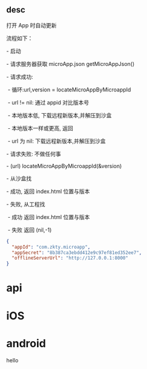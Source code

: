 

##  desc

打开 App 时自动更新



流程如下：

 \- 启动

  \- 请求服务器获取 microApp.json getMicroAppJson()

   \- 请求成功:

​    \- 循环:url,version = locateMicroAppByMicroappId

​     \- url != nil: 通过 appid 对比版本号

​      \- 本地版本低, 下载远程新版本,并解压到沙盒

​      \- 本地版本一样或更高, 返回

​     \- url 为 nil: 下载远程新版本,并解压到沙盒

   \- 请求失败: 不做任何事



 \- (url) locateMicroAppByMicroappId(&version)

  \- 从沙盒找

   \- 成功, 返回 index.html 位置与版本

   \- 失败, 从工程找

​    \- 成功 返回 index.html 位置与版本

​    \- 失败 返回 (nil,-1)





``` json
{
  "appId": "com.zkty.microapp",
  "appSecret": "8b387ca3ebdd412e9c97ef81ed352ee7",
  "offlineServerUrl": "http://127.0.0.1:8000"
}

```

 



# api



# iOS


# android
hello


